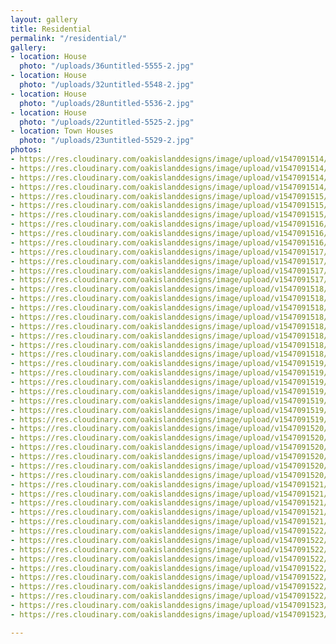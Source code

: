 ```yaml
---
layout: gallery
title: Residential
permalink: "/residential/"
gallery:
- location: House
  photo: "/uploads/36untitled-5555-2.jpg"
- location: House
  photo: "/uploads/32untitled-5548-2.jpg"
- location: House
  photo: "/uploads/28untitled-5536-2.jpg"
- location: House
  photo: "/uploads/22untitled-5525-2.jpg"
- location: Town Houses
  photo: "/uploads/23untitled-5529-2.jpg"
photos:
- https://res.cloudinary.com/oakislanddesigns/image/upload/v1547091514/inex-plastering/residential/residential_00004.jpg
- https://res.cloudinary.com/oakislanddesigns/image/upload/v1547091514/inex-plastering/residential/residential_00003.jpg
- https://res.cloudinary.com/oakislanddesigns/image/upload/v1547091514/inex-plastering/residential/residential_00002.jpg
- https://res.cloudinary.com/oakislanddesigns/image/upload/v1547091514/inex-plastering/residential/residential_00000.jpg
- https://res.cloudinary.com/oakislanddesigns/image/upload/v1547091515/inex-plastering/residential/residential_00007.jpg
- https://res.cloudinary.com/oakislanddesigns/image/upload/v1547091515/inex-plastering/residential/residential_00006.jpg
- https://res.cloudinary.com/oakislanddesigns/image/upload/v1547091515/inex-plastering/residential/residential_00001.jpg
- https://res.cloudinary.com/oakislanddesigns/image/upload/v1547091516/inex-plastering/residential/residential_00011.jpg
- https://res.cloudinary.com/oakislanddesigns/image/upload/v1547091516/inex-plastering/residential/residential_00010.jpg
- https://res.cloudinary.com/oakislanddesigns/image/upload/v1547091516/inex-plastering/residential/residential_00009.jpg
- https://res.cloudinary.com/oakislanddesigns/image/upload/v1547091517/inex-plastering/residential/residential_00014.jpg
- https://res.cloudinary.com/oakislanddesigns/image/upload/v1547091517/inex-plastering/residential/residential_00013.jpg
- https://res.cloudinary.com/oakislanddesigns/image/upload/v1547091517/inex-plastering/residential/residential_00012.jpg
- https://res.cloudinary.com/oakislanddesigns/image/upload/v1547091517/inex-plastering/residential/residential_00008.jpg
- https://res.cloudinary.com/oakislanddesigns/image/upload/v1547091518/inex-plastering/residential/residential_00023.jpg
- https://res.cloudinary.com/oakislanddesigns/image/upload/v1547091518/inex-plastering/residential/residential_00022.jpg
- https://res.cloudinary.com/oakislanddesigns/image/upload/v1547091518/inex-plastering/residential/residential_00020.jpg
- https://res.cloudinary.com/oakislanddesigns/image/upload/v1547091518/inex-plastering/residential/residential_00019.jpg
- https://res.cloudinary.com/oakislanddesigns/image/upload/v1547091518/inex-plastering/residential/residential_00017.jpg
- https://res.cloudinary.com/oakislanddesigns/image/upload/v1547091518/inex-plastering/residential/residential_00016.jpg
- https://res.cloudinary.com/oakislanddesigns/image/upload/v1547091518/inex-plastering/residential/residential_00015.jpg
- https://res.cloudinary.com/oakislanddesigns/image/upload/v1547091518/inex-plastering/residential/residential_00005.jpg
- https://res.cloudinary.com/oakislanddesigns/image/upload/v1547091519/inex-plastering/residential/residential_00029.jpg
- https://res.cloudinary.com/oakislanddesigns/image/upload/v1547091519/inex-plastering/residential/residential_00028.jpg
- https://res.cloudinary.com/oakislanddesigns/image/upload/v1547091519/inex-plastering/residential/residential_00027.jpg
- https://res.cloudinary.com/oakislanddesigns/image/upload/v1547091519/inex-plastering/residential/residential_00026.jpg
- https://res.cloudinary.com/oakislanddesigns/image/upload/v1547091519/inex-plastering/residential/residential_00025.jpg
- https://res.cloudinary.com/oakislanddesigns/image/upload/v1547091519/inex-plastering/residential/residential_00024.jpg
- https://res.cloudinary.com/oakislanddesigns/image/upload/v1547091519/inex-plastering/residential/residential_00021.jpg
- https://res.cloudinary.com/oakislanddesigns/image/upload/v1547091520/inex-plastering/residential/residential_00035.jpg
- https://res.cloudinary.com/oakislanddesigns/image/upload/v1547091520/inex-plastering/residential/residential_00033.jpg
- https://res.cloudinary.com/oakislanddesigns/image/upload/v1547091520/inex-plastering/residential/residential_00032.jpg
- https://res.cloudinary.com/oakislanddesigns/image/upload/v1547091520/inex-plastering/residential/residential_00031.jpg
- https://res.cloudinary.com/oakislanddesigns/image/upload/v1547091520/inex-plastering/residential/residential_00030.jpg
- https://res.cloudinary.com/oakislanddesigns/image/upload/v1547091520/inex-plastering/residential/residential_00018.jpg
- https://res.cloudinary.com/oakislanddesigns/image/upload/v1547091521/inex-plastering/residential/residential_00039.jpg
- https://res.cloudinary.com/oakislanddesigns/image/upload/v1547091521/inex-plastering/residential/residential_00038.jpg
- https://res.cloudinary.com/oakislanddesigns/image/upload/v1547091521/inex-plastering/residential/residential_00037.jpg
- https://res.cloudinary.com/oakislanddesigns/image/upload/v1547091521/inex-plastering/residential/residential_00036.jpg
- https://res.cloudinary.com/oakislanddesigns/image/upload/v1547091521/inex-plastering/residential/residential_00034.jpg
- https://res.cloudinary.com/oakislanddesigns/image/upload/v1547091522/inex-plastering/residential/residential_00048.jpg
- https://res.cloudinary.com/oakislanddesigns/image/upload/v1547091522/inex-plastering/residential/residential_00047.jpg
- https://res.cloudinary.com/oakislanddesigns/image/upload/v1547091522/inex-plastering/residential/residential_00046.jpg
- https://res.cloudinary.com/oakislanddesigns/image/upload/v1547091522/inex-plastering/residential/residential_00045.jpg
- https://res.cloudinary.com/oakislanddesigns/image/upload/v1547091522/inex-plastering/residential/residential_00044.jpg
- https://res.cloudinary.com/oakislanddesigns/image/upload/v1547091522/inex-plastering/residential/residential_00042.jpg
- https://res.cloudinary.com/oakislanddesigns/image/upload/v1547091522/inex-plastering/residential/residential_00041.jpg
- https://res.cloudinary.com/oakislanddesigns/image/upload/v1547091522/inex-plastering/residential/residential_00040.jpg
- https://res.cloudinary.com/oakislanddesigns/image/upload/v1547091523/inex-plastering/residential/residential_00049.jpg
- https://res.cloudinary.com/oakislanddesigns/image/upload/v1547091523/inex-plastering/residential/residential_00043.jpg

---
```

